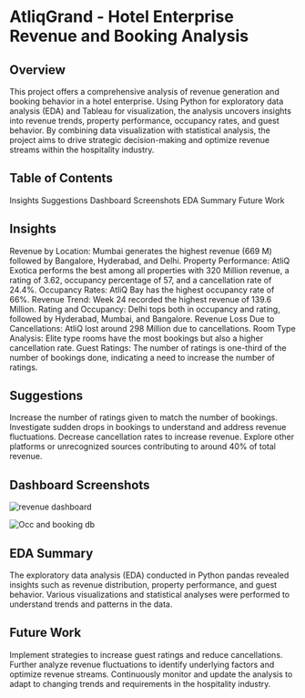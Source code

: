 # AtliqGrand - Hotel Enterprise Revenue and Booking Analysis
## Overview
This project offers a comprehensive analysis of revenue generation and booking behavior in a hotel enterprise. Using Python for exploratory data analysis (EDA) and Tableau for visualization, the analysis uncovers insights into revenue trends, property performance, occupancy rates, and guest behavior. By combining data visualization with statistical analysis, the project aims to drive strategic decision-making and optimize revenue streams within the hospitality industry.

## Table of Contents
Insights
Suggestions
Dashboard Screenshots
EDA Summary
Future Work

## Insights
Revenue by Location: Mumbai generates the highest revenue (669 M) followed by Bangalore, Hyderabad, and Delhi.
Property Performance: AtliQ Exotica performs the best among all properties with 320 Million revenue, a rating of 3.62, occupancy percentage of 57, and a cancellation rate of 24.4%.
Occupancy Rates: AtliQ Bay has the highest occupancy rate of 66%.
Revenue Trend: Week 24 recorded the highest revenue of 139.6 Million.
Rating and Occupancy: Delhi tops both in occupancy and rating, followed by Hyderabad, Mumbai, and Bangalore.
Revenue Loss Due to Cancellations: AtliQ lost around 298 Million due to cancellations.
Room Type Analysis: Elite type rooms have the most bookings but also a higher cancellation rate.
Guest Ratings: The number of ratings is one-third of the number of bookings done, indicating a need to increase the number of ratings.
## Suggestions
Increase the number of ratings given to match the number of bookings.
Investigate sudden drops in bookings to understand and address revenue fluctuations.
Decrease cancellation rates to increase revenue.
Explore other platforms or unrecognized sources contributing to around 40% of total revenue.

## Dashboard Screenshots
![revenue dashboard](https://github.com/samjam29/AtliqGrand/assets/67960348/f2629e75-958a-40f6-b5b3-479f4c853f2a)

![Occ and booking db](https://github.com/samjam29/AtliqGrand/assets/67960348/8d39ee68-d6ea-45f4-9c51-2bd4b82c6173)


## EDA Summary
The exploratory data analysis (EDA) conducted in Python pandas revealed insights such as revenue distribution, property performance, and guest behavior.
Various visualizations and statistical analyses were performed to understand trends and patterns in the data.
## Future Work
Implement strategies to increase guest ratings and reduce cancellations.
Further analyze revenue fluctuations to identify underlying factors and optimize revenue streams.
Continuously monitor and update the analysis to adapt to changing trends and requirements in the hospitality industry.
